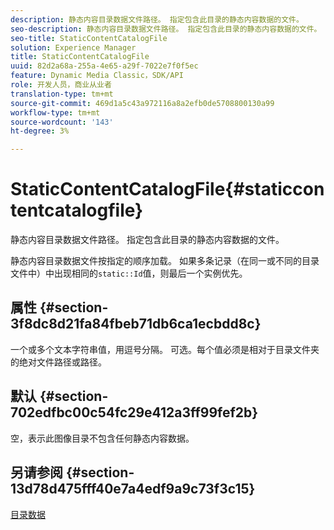 ```yaml
---
description: 静态内容目录数据文件路径。 指定包含此目录的静态内容数据的文件。
seo-description: 静态内容目录数据文件路径。 指定包含此目录的静态内容数据的文件。
seo-title: StaticContentCatalogFile
solution: Experience Manager
title: StaticContentCatalogFile
uuid: 82d2a68a-255a-4e65-a29f-7022e7f0f5ec
feature: Dynamic Media Classic，SDK/API
role: 开发人员，商业从业者
translation-type: tm+mt
source-git-commit: 469d1a5c43a972116a8a2efb0de5708800130a99
workflow-type: tm+mt
source-wordcount: '143'
ht-degree: 3%

---
```



# StaticContentCatalogFile{#staticcontentcatalogfile}

静态内容目录数据文件路径。 指定包含此目录的静态内容数据的文件。

静态内容目录数据文件按指定的顺序加载。 如果多条记录（在同一或不同的目录文件中）中出现相同的`static::Id`值，则最后一个实例优先。

## 属性 {#section-3f8dc8d21fa84fbeb71db6ca1ecbdd8c}

一个或多个文本字符串值，用逗号分隔。 可选。每个值必须是相对于目录文件夹的绝对文件路径或路径。

## 默认 {#section-702edfbc00c54fc29e412a3ff99fef2b}

空，表示此图像目录不包含任何静态内容数据。

## 另请参阅 {#section-13d78d475fff40e7a4edf9a9c73f3c15}

[目录数据](../../../../../is-api/image-catalog/image-serving-api-ref/c-image-catalog-reference/c-overview/c-catalog-data-fields/c-catalog-data-fields.md#concept-b19581028ec44f98b9f5943624403d29)
